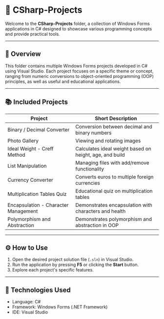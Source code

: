 # 📂 CSharp-Projects

Welcome to the **CSharp-Projects** folder, a collection of Windows Forms applications in C# designed to showcase various programming concepts and provide practical tools.

---

## 🚀 Overview

This folder contains multiple Windows Forms projects developed in C# using Visual Studio. Each project focuses on a specific theme or concept, ranging from numeric conversions to object-oriented programming (OOP) principles, as well as useful and educational applications.

---

## 📚 Included Projects

| Project                       | Short Description                                       |
|------------------------------|---------------------------------------------------------|
| Binary / Decimal Converter    | Conversion between decimal and binary numbers           |
| Photo Gallery                | Viewing and rotating images                              |
| Ideal Weight - Creff Method  | Calculates ideal weight based on height, age, and build |
| List Manipulation            | Managing files with add/remove functionality             |
| Currency Converter           | Converts euros to multiple foreign currencies            |
| Multiplication Tables Quiz   | Educational quiz on multiplication tables                |
| Encapsulation - Character Management | Demonstrates encapsulation with characters and health |
| Polymorphism and Abstraction | Demonstrates polymorphism and abstraction in OOP         |

---

## ⚙️ How to Use

1. Open the desired project solution file (`.sln`) in Visual Studio.
2. Run the application by pressing **F5** or clicking the **Start** button.
3. Explore each project's specific features.

---

## 🧰 Technologies Used

- Language: C#  
- Framework: Windows Forms (.NET Framework)  
- IDE: Visual Studio
